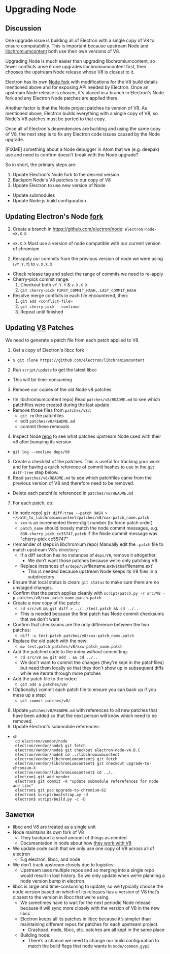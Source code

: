# Upgrading Node

## Discussion

One upgrade issue is building all of Electron with a single copy of V8 to ensure compatability. This is important because upstream Node and [libchromiumcontent](upgrading-chrome.md) both use their own versions of V8.

Upgrading Node is much easier than upgrading libchromiumcontent, so fewer conflicts arise if one upgrades libchromiumcontent first, then chooses the upstream Node release whose V8 is closest to it.

Electron has its own [Node fork](https://github.com/electron/node) with modifications for the V8 build details mentioned above and for exposing API needed by Electron. Once an upstream Node release is chosen, it's placed in a branch in Electron's Node fork and any Electron Node patches are applied there.

Another factor is that the Node project patches its version of V8. As mentioned above, Electron builds everything with a single copy of V8, so Node's V8 patches must be ported to that copy.

Once all of Electron's dependencies are building and using the same copy of V8, the next step is to fix any Electron code issues caused by the Node upgrade.

[FIXME] something about a Node debugger in Atom that we (e.g. deepak) use and need to confirm doesn't break with the Node upgrade?

So in short, the primary steps are:

1. Update Electron's Node fork to the desired version
2. Backport Node's V8 patches to our copy of V8
3. Update Electron to use new version of Node 
  - Update submodules
  - Update Node.js build configuration

## Updating Electron's Node [fork](https://github.com/electron/node)

1. Create a branch in https://github.com/electron/node: `electron-node-vX.X.X` 
  - `vX.X.X` Must use a version of node compatible with our current version of chromium
2. Re-apply our commits from the previous version of node we were using (`vY.Y.Y`) to `v.X.X.X` 
  - Check release tag and select the range of commits we need to re-apply
  - Cherry-pick commit range: 
    1. Checkout both `vY.Y.Y` & `v.X.X.X`
    2. `git cherry-pick FIRST_COMMIT_HASH..LAST_COMMIT_HASH`
  - Resolve merge conflicts in each file encountered, then: 
    1. `git add <conflict-file>`
    2. `git cherry-pick --continue`
    3. Repeat until finished

## Updating [V8](https://github.com/electron/node/src/V8) Patches

We need to generate a patch file from each patch applied to V8.

1. Get a copy of Electron's libcc fork 
  - `$ git clone https://github.com/electron/libchromiumcontent`
2. Run `script/update` to get the latest libcc 
  - This will be time-consuming
3. Remove our copies of the old Node v8 patches 
  - (In libchromiumcontent repo) Read `patches/v8/README.md` to see which patchfiles were created during the last update
  - Remove those files from `patches/v8/`: 
    - `git rm` the patchfiles
    - edit `patches/v8/README.md`
    - commit these removals
4. Inspect Node [repo](https://github.com/electron/node) to see what patches upstream Node used with their v8 after bumping its version 
  - `git log --oneline deps/V8`
5. Create a checklist of the patches. This is useful for tracking your work and for having a quick reference of commit hashes to use in the `git diff-tree` step below.
6. Read `patches/v8/README.md` to see which patchfiles came from the previous version of V8 and therefore need to be removed. 
  - Delete each patchfile referenced in `patches/v8/README.md`
7. For each patch, do: 
  - (In node repo) `git diff-tree --patch HASH > ~/path_to_libchromiumcontent/patches/v8/xxx-patch_name.patch` 
    - `xxx` is an incremented three-digit number (to force patch order)
    - `patch_name` should loosely match the node commit messages, e.g. `030-cherry_pick_cc55747,patch` if the Node commit message was "cherry-pick cc55747"
  - (remainder of steps in libchromium repo) Manually edit the `.patch` file to match upstream V8's directory: 
    - If a diff section has no instances of `deps/V8`, remove it altogether. 
      - We don’t want those patches because we’re only patching V8.
    - Replace instances of `a/deps/v8`/filename.ext`with`a/filename.ext` 
      - This is needed because upstream Node keeps its V8 files in a subdirectory
  - Ensure that local status is clean: `git status` to make sure there are no unstaged changes.
  - Confirm that the patch applies cleanly with `script/patch.py -r src/V8 -p patches/v8/xxx-patch_name.patch.patch`
  - Create a new copy of the patch: 
    - `cd src/v8 && git diff > ../../test.patch && cd ../..`
    - This is needed because the first patch has Node commit checksums that we don't want
  - Confirm that checksums are the only difference between the two patches: 
    - `diff -u test.patch patches/v8/xxx-patch_name.patch`
  - Replace the old patch with the new: 
    - `mv test.patch patches/v8/xxx-patch_name.patch`
  - Add the patched code to the index *without* committing: 
    - `cd src/v8 && git add . && cd ../..`
    - We don't want to commit the changes (they're kept in the patchfiles) but need them locally so that they don't show up in subsequent diffs while we iterate through more patches
  - Add the patch file to the index: 
    - `git add a patches/v8/`
  - (Optionally) commit each patch file to ensure you can back up if you mess up a step: 
    - `git commit patches/v8/`
8. Update `patches/v8/README.md` with references to all new patches that have been added so that the next person will know which need to be removed.
9. Update Electron's submodule references: 
  -     sh
         cd electron/vendor/node
         electron/vendor/node$ git fetch
         electron/vendor/node$ git checkout electron-node-vA.B.C
         electron/vendor/node$ cd ../libchromiumcontent
         electron/vendor/libchromiumcontent$ git fetch
         electron/vendor/libchromiumcontent$ git checkout upgrade-to-chromium-X
         electron/vendor/libchromiumcontent$ cd ../..
         electron$ git add vendor
         electron$ git commit -m "update submodule referefences for node and libc"
         electron$ git pso upgrade-to-chromium-62
         electron$ script/bootstrap.py -d
         electron$ script/build.py -c -D

## Заметки

- libcc and V8 are treated as a single unit
- Node maintains its own fork of V8 
  - They backport a small amount of things as needed
  - Documentation in node about how [they work with V8](https://nodejs.org/api/v8.html)
- We update code such that we only use one copy of V8 across all of electron 
  - E.g electron, libcc, and node
- We don’t track upstream closely due to logistics: 
  - Upstream uses multiple repos and so merging into a single repo would result in lost history. So we only update when we’re planning a node version bump in electron.
- libcc is large and time-consuming to update, so we typically choose the node version based on which of its releases has a version of V8 that’s closest to the version in libcc that we’re using. 
  - We sometimes have to wait for the next periodic Node release because it will sync more closely with the version of V8 in the new libcc
  - Electron keeps all its patches in libcc because it’s simpler than maintaining different repos for patches for each upstream project. 
    - Crashpad, node, libcc, etc. patches are all kept in the same place
  - Building node: 
    - There’s a chance we need to change our build configuration to match the build flags that node wants in `node/common.gypi`